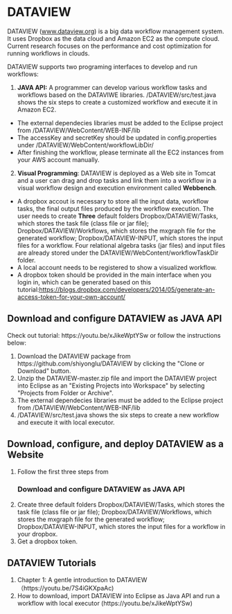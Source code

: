 # DATAVIEW
DATAVIEW (www.dataview.org) is a big data workflow management system. It uses Dropbox as the data cloud and Amazon EC2 as the compute cloud. Current research focuses on the performance and cost optimization for running workflows in clouds.



DATAVIEW supports two programing interfaces to develop and run workflows:

1. <b>JAVA API:</b> A programmer can develop various workflow tasks and workflows based on the DATAVIWE libraries. /DATAVIEW/src/test.java shows the six steps to create a customized workflow and execute it in Amazon EC2.
* The external dependecies libraries must be added to the Eclipse project from /DATAVIEW/WebContent/WEB-INF/lib
* The accessKey and secretKey should be updated in config.properties under /DATAVIEW/WebContent/workflowLibDir/
* After finishing the workflow, please terminate all the EC2 instances from your AWS account manually.

2. <b>Visual Programming</b>: DATAVIEW is deployed as a Web site in Tomcat and a user can drag and drop tasks and link them into a workflow in a visual workflow design and execution environment called <b>Webbench</b>. 

* A dropbox accout is necessary to store all the input data,  workflow tasks, the final output files produced by the workflow execution. The user needs to create <b>Three</b> default folders 
Dropbox/DATAVIEW/Tasks,  which stores the task file (class file or jar file); Dropbox/DATAVIEW/Workflows, which stores the mxgraph file for the generated workflow; Dropbox/DATAVIEW-INPUT, which stores the input files for a workflow. 
Four relational algebra tasks (jar files) and input files are already stored under the DATAVIEW/WebContent/workflowTaskDir folder. 
* A local account needs to be registered to show a visualized workflow.
* A dropbox token should be provided in the main interface when you login in, which can be generated based on this tutorial:https://blogs.dropbox.com/developers/2014/05/generate-an-access-token-for-your-own-account/

<h2>Download and configure DATAVIEW as JAVA API</h2>
Check out tutorial: https://youtu.be/xJikeWptYSw or follow the instructions below: 

<OL>
    <li>Download the DATAVIEW package from https://github.com/shiyonglu/DATAVIEW by clicking the "Clone or Download" button.
    </li> 
     <li> Unzip the DATAVIEW-master.zip file and import the DATAVIEW project into Eclipse as an "Existing Projects into Workspace" by selecting "Projects from Folder or Archive".
    </li> 
    <li> The external dependecies libraries must be added to the Eclipse project from /DATAVIEW/WebContent/WEB-INF/lib </li>
    <li>/DATAVIEW/src/test.java shows the six steps to create a new workflow and execute it with local executor.</li>
   <!--
   <li> Create an Access key ID and a Secret access key in Amazon EC2 following the tutotial: https://youtu.be/9741e4CubMQ </li>
    <li>Replace the accessKey(Access key ID) and the secretKey(Secret access key) in config.properties by the Access key ID and Secret access key created in the previous step. File config.properties is under /DATAVIEW/WebContent/workflowLibDir/. </li>
    <li>/DATAVIEW/src/test.java shows the six steps to create a new workflow and execute it in Amazon EC2.</li>
    <li>After the execution of a workflow completes, please terminate all the EC2 instances from your AWS account manually.</li>
    -->
</OL>


<h2>Download, configure, and deploy DATAVIEW as a Website</h2>
<OL>
    <li> Follow the first three steps from <h3>Download and configure DATAVIEW as JAVA API</h3> </li>
    <li>  Create three default folders Dropbox/DATAVIEW/Tasks, which stores the task file (class file or jar file); Dropbox/DATAVIEW/Workflows, which stores the mxgraph file for the generated workflow; Dropbox/DATAVIEW-INPUT, which stores the input files for a workflow in your dropbox. </li>
    <li> Get a dropbox token. </li>
</OL>



<h2>DATAVIEW Tutorials</h2>
<OL>
    <li> Chapter 1: A gentle introduction to DATAVIEW （https://youtu.be/7S4iGKXpaAc) </li>
    <li> How to download, import DATAVIEW into Eclipse as Java API and run a workflow with local executor (https://youtu.be/xJikeWptYSw)</li>
    <!--
    <li> How to download and import DATAVIEW into Eclipse as Java API (https://youtu.be/R6A6jreySFc)</li>
    <li> How to create an Access Key ID and a Secret access key in Amazon EC2 (https://youtu.be/9741e4CubMQ)</li>
    <li> How to create a workflow task for DATAVIEW (the linear regression example) (https://youtu.be/BPaoR_zogPA)</li>
    <li> How to create a workflow task in Python (https://youtu.be/3vSx-g9FnZU)</li>
    <li> How to create a workflow task for DATAVIEW (the K-means example) (https://youtu.be/N4jIYbYSFd4) </li>
    <li> How to create a workflow in DATAVIEW (the word count example) (https://youtu.be/x1f8UgyShtI) </li>
    <li> How to create a workflow in DATAVIEW (the distributed K-means workflow example) (https://youtu.be/aQJPzdQQ3Uc)</li>
    <li> How to create a workflow in DATAVIEW (the word count example revisited) (https://youtu.be/U8mhL9vVXlM)</li>
    <li> How to create a workflow in DATAVIEW (the distributed K-means workflow example revisited) (https://youtu.be/QLN8q9Hg1eE)</li>
    <li> How to generate a random workflow and then visualize it (https://youtu.be/aQPIhe2ZnzU)</li>
    <li> How to debug the functionality of a task (https://youtu.be/N4jIYbYSFd4)</li>
    <li> How to use Dataview.debugger to debug your DATAVIEW applications (https://youtu.be/1d1vJRGPBYs) </li>
    <li> How to develop a new workflow planner (https://youtu.be/R0i2s-LkGV8) </li>
    <li> An introduction to WowkrlfowExecutor_Beta (<a href="https://www.youtube.com/watch?v=kBIcxWyJgQA&t=2726s">part 1</a>
        | <a href="https://www.youtube.com/watch?v=Km24otM3rEM&t=582s">part 2</a>)
        -->
</OL>

